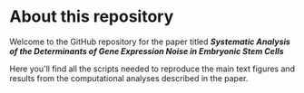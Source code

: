 # About this repository

Welcome to the GitHub repository for the paper titled **_Systematic Analysis of the Determinants of Gene Expression Noise in Embryonic Stem Cells_**

Here you'll find all the scripts needed to reproduce the main text figures and results from the computational analyses described in the paper.
